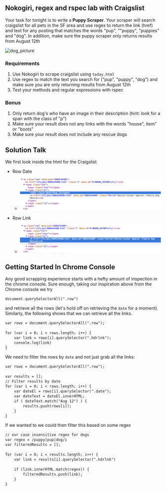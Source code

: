 ## Nokogiri, regex and rspec lab with Craigslist

Your task for tonight is to write a __Puppy Scraper__. Your scraper will search craigslist for all pets in the SF area and use regex to return the link (href) and text for any posting that matches the words "pup", ""puppy", "puppies" and "dog".  In addition, make sure the puppy scraper only returns results from August 12th

![dog_picture](http://images.craigslist.org/00P0P_hrYfqZGsteP_600x450.jpg)

### Requirements
1. Use Nokogiri to scrape craigslist using `today.html`
2. Use regex to match the text you search for ("pup", "puppy", "dog") and make sure you are only returning results from August 12th
3. Test your methods and regular expressions with rspec

### Bonus 
1. Only return dog's who have an image in their description (hint: look for a span with the class of "p")
2. Make sure your result does not any links with the words "house", item" or "boots" 
3. Make sure your result does not include any rescue dogs

## Solution Talk

We first look inside the html for the Craigslist 

* Row Date 
	* ![row_date](imgs/row_date.png)

* Row Link
	* ![row_link](imgs/row_link.png)



## Getting Started In Chrome Console

Any good scrapping experience starts with a hefty amount of inspection in the chrome console. Sure enough, taking our inspiration above from the Chrome console we try

```
document.querySelectorAll(".row")
```
and retrieve all the rows (let's hold off on retrieving the `date` for a moment). Similarly, the following shows that we can retrieve all the links.

```
var rows = document.querySelectorAll(".row");

for (var i = 0; i < rows.length; i++) {
	var link = rows[i].querySelector(".hdrlnk");
	console.log(link)
}

```

We need to filter the rows by `date` and not just grab all the links:

```
var rows = document.querySelectorAll(".row");

var results = [];
// Filter results by date
for (var i = 0; i < rows.length; i++) {
	var dateEl = rows[i].querySelector(".date");
	var dateText = dateEl.innerHTML;
	if ( dateText.match("Aug 12") ) {
		results.push(rows[i]);
	}
}

```

If we wanted to we could then filter this based on some regex


```
// our case insensitive regex for dogs
var regex = /puppy|pup|dog/i
var filteredResults = [];

for (var i = 0; i < results.length; i++) {
	var link = results[i].querySelector(".hdrlnk")

	if (link.innerHTML.match(regex)) {
		filteredResults.push(link);
	}
}

```

